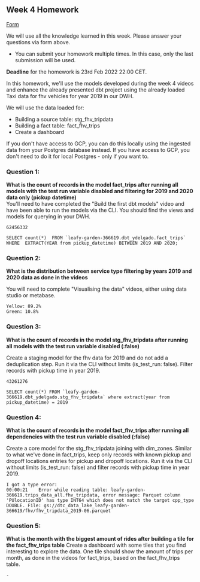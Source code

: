 ## Week 4 Homework 
[Form](https://forms.gle/B5CXshja3MRbscVG8) 

We will use all the knowledge learned in this week. Please answer your questions via form above.  
* You can submit your homework multiple times. In this case, only the last submission will be used. 

**Deadline** for the homework is 23rd Feb 2022 22:00 CET.


In this homework, we'll use the models developed during the week 4 videos and enhance the already presented dbt project using the already loaded Taxi data for fhv vehicles for year 2019 in our DWH.

We will use the data loaded for:
* Building a source table: stg_fhv_tripdata
* Building a fact table: fact_fhv_trips
* Create a dashboard 

If you don't have access to GCP, you can do this locally using the ingested data from your Postgres database
instead. If you have access to GCP, you don't need to do it for local Postgres -
only if you want to.

### Question 1: 
**What is the count of records in the model fact_trips after running all models with the test run variable disabled and filtering for 2019 and 2020 data only (pickup datetime)**  
You'll need to have completed the "Build the first dbt models" video and have been able to run the models via the CLI. 
You should find the views and models for querying in your DWH.

`62456332`

```
SELECT count(*)  FROM `leafy-garden-366619.dbt_ydelgado.fact_trips`
WHERE  EXTRACT(YEAR from pickup_datetime) BETWEEN 2019 AND 2020;
```

### Question 2: 
**What is the distribution between service type filtering by years 2019 and 2020 data as done in the videos**

You will need to complete "Visualising the data" videos, either using data studio or metabase.

```
Yellow: 89.2%
Green: 10.8%
``` 

### Question 3: 
**What is the count of records in the model stg_fhv_tripdata after running all models with the test run variable disabled (:false)**  

Create a staging model for the fhv data for 2019 and do not add a deduplication step. Run it via the CLI without limits (is_test_run: false).
Filter records with pickup time in year 2019.

`43261276`

```
SELECT count(*) FROM `leafy-garden-366619.dbt_ydelgado.stg_fhv_tripdata` where extract(year from pickup_datetime) = 2019
```

### Question 4: 
**What is the count of records in the model fact_fhv_trips after running all dependencies with the test run variable disabled (:false)**  

Create a core model for the stg_fhv_tripdata joining with dim_zones.
Similar to what we've done in fact_trips, keep only records with known pickup and dropoff locations entries for pickup and dropoff locations. 
Run it via the CLI without limits (is_test_run: false) and filter records with pickup time in year 2019.

```
I got a type error:
00:00:21    Error while reading table: leafy-garden-366619.trips_data_all.fhv_tripdata, error message: Parquet column 'PUlocationID' has type INT64 which does not match the target cpp_type DOUBLE. File: gs://dtc_data_lake_leafy-garden-366619/fhv/fhv_tripdata_2019-06.parquet
```

### Question 5: 
**What is the month with the biggest amount of rides after building a tile for the fact_fhv_trips table**
Create a dashboard with some tiles that you find interesting to explore the data. One tile should show the amount of trips per month, as done in the videos for fact_trips, based on the fact_fhv_trips table.

`-`